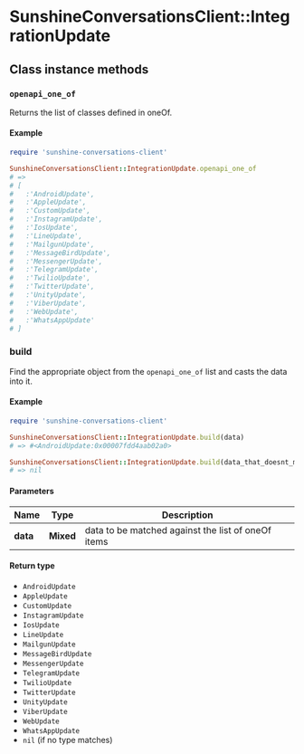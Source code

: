 # SunshineConversationsClient::IntegrationUpdate

## Class instance methods

### `openapi_one_of`

Returns the list of classes defined in oneOf.

#### Example

```ruby
require 'sunshine-conversations-client'

SunshineConversationsClient::IntegrationUpdate.openapi_one_of
# =>
# [
#   :'AndroidUpdate',
#   :'AppleUpdate',
#   :'CustomUpdate',
#   :'InstagramUpdate',
#   :'IosUpdate',
#   :'LineUpdate',
#   :'MailgunUpdate',
#   :'MessageBirdUpdate',
#   :'MessengerUpdate',
#   :'TelegramUpdate',
#   :'TwilioUpdate',
#   :'TwitterUpdate',
#   :'UnityUpdate',
#   :'ViberUpdate',
#   :'WebUpdate',
#   :'WhatsAppUpdate'
# ]
```

### build

Find the appropriate object from the `openapi_one_of` list and casts the data into it.

#### Example

```ruby
require 'sunshine-conversations-client'

SunshineConversationsClient::IntegrationUpdate.build(data)
# => #<AndroidUpdate:0x00007fdd4aab02a0>

SunshineConversationsClient::IntegrationUpdate.build(data_that_doesnt_match)
# => nil
```

#### Parameters

| Name | Type | Description |
| ---- | ---- | ----------- |
| **data** | **Mixed** | data to be matched against the list of oneOf items |

#### Return type

- `AndroidUpdate`
- `AppleUpdate`
- `CustomUpdate`
- `InstagramUpdate`
- `IosUpdate`
- `LineUpdate`
- `MailgunUpdate`
- `MessageBirdUpdate`
- `MessengerUpdate`
- `TelegramUpdate`
- `TwilioUpdate`
- `TwitterUpdate`
- `UnityUpdate`
- `ViberUpdate`
- `WebUpdate`
- `WhatsAppUpdate`
- `nil` (if no type matches)

